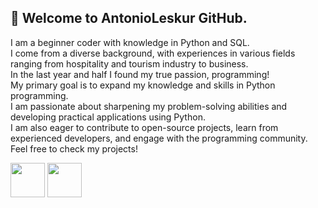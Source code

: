 ## 👋 Welcome to AntonioLeskur GitHub.
I am a beginner coder with knowledge in Python and SQL.<br>
I come from a diverse background, with experiences in various fields ranging from hospitality and tourism industry to business.<br>
In the last year and half I found my true passion, programming!<br>
My primary goal is to expand my knowledge and skills in Python programming.<br> I am passionate about sharpening my problem-solving abilities and developing practical applications using Python.<br> I am also eager to contribute to open-source projects, learn from experienced developers, and engage with the programming community.<br>
Feel free to check my projects!
  
  <img align="center" src="https://cdn.jsdelivr.net/gh/devicons/devicon/icons/python/python-original-wordmark.svg" 
       width="55" 
       height="55" /> 
            <img align="center" src="https://cdn.jsdelivr.net/gh/devicons/devicon/icons/sqlite/sqlite-original.svg"
       width="55" 
       height="55" />
          
 

          
